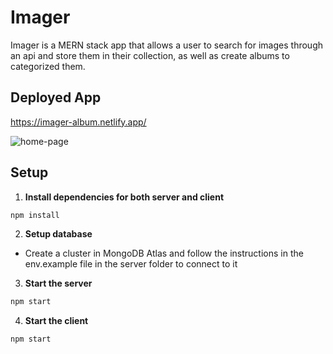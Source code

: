 # Imager
Imager is a MERN stack app that allows a user to search for images through an api and store them in their collection, as well as create albums to categorized them.

## Deployed App
https://imager-album.netlify.app/

![home-page](https://user-images.githubusercontent.com/62668975/117600904-e2f67200-b11a-11eb-8be7-2c210feb0860.png)

## Setup

1. **Install dependencies for both server and client**

```sh
npm install
```

2. **Setup database**
   
- Create a cluster in MongoDB Atlas and follow the instructions in the env.example file in the server folder to connect to it

3. **Start the server**

```sh
npm start
```

4. **Start the client**

```sh
npm start
```

